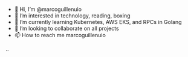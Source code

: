 - 👋 Hi, I’m @marcoguillenuio
- 👀 I’m interested in technology, reading, boxing
- 🌱 I’m currently learning Kubernetes, AWS EKS, and RPCs in Golang
- 💞️ I’m looking to collaborate on all projects
- 📫 How to reach me marcoguillenuio

..